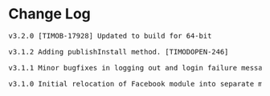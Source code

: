 # Change Log
<pre>
v3.2.0 [TIMOB-17928] Updated to build for 64-bit

v3.1.2 Adding publishInstall method. [TIMODOPEN-246]

v3.1.1 Minor bugfixes in logging out and login failure messages

v3.1.0 Initial relocation of Facebook module into separate module
